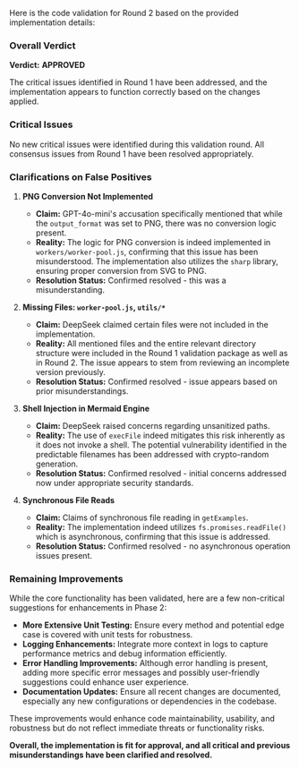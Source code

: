 Here is the code validation for Round 2 based on the provided implementation details:

### Overall Verdict
**Verdict:** **APPROVED**

The critical issues identified in Round 1 have been addressed, and the implementation appears to function correctly based on the changes applied.

### Critical Issues
No new critical issues were identified during this validation round. All consensus issues from Round 1 have been resolved appropriately.

### Clarifications on False Positives
1. **PNG Conversion Not Implemented**
   - **Claim:** GPT-4o-mini's accusation specifically mentioned that while the `output_format` was set to PNG, there was no conversion logic present.
   - **Reality:** The logic for PNG conversion is indeed implemented in `workers/worker-pool.js`, confirming that this issue has been misunderstood. The implementation also utilizes the `sharp` library, ensuring proper conversion from SVG to PNG.
   - **Resolution Status:** Confirmed resolved - this was a misunderstanding.

2. **Missing Files: `worker-pool.js`, `utils/*`**
   - **Claim:** DeepSeek claimed certain files were not included in the implementation.
   - **Reality:** All mentioned files and the entire relevant directory structure were included in the Round 1 validation package as well as in Round 2. The issue appears to stem from reviewing an incomplete version previously.
   - **Resolution Status:** Confirmed resolved - issue appears based on prior misunderstandings.

3. **Shell Injection in Mermaid Engine**
   - **Claim:** DeepSeek raised concerns regarding unsanitized paths.
   - **Reality:** The use of `execFile` indeed mitigates this risk inherently as it does not invoke a shell. The potential vulnerability identified in the predictable filenames has been addressed with crypto-random generation.
   - **Resolution Status:** Confirmed resolved - initial concerns addressed now under appropriate security standards.

4. **Synchronous File Reads**
   - **Claim:** Claims of synchronous file reading in `getExamples`.
   - **Reality:** The implementation indeed utilizes `fs.promises.readFile()` which is asynchronous, confirming that this issue is addressed.
   - **Resolution Status:** Confirmed resolved - no asynchronous operation issues present.

### Remaining Improvements
While the core functionality has been validated, here are a few non-critical suggestions for enhancements in Phase 2:
- **More Extensive Unit Testing:** Ensure every method and potential edge case is covered with unit tests for robustness.
- **Logging Enhancements:** Integrate more context in logs to capture performance metrics and debug information efficiently.
- **Error Handling Improvements:** Although error handling is present, adding more specific error messages and possibly user-friendly suggestions could enhance user experience.
- **Documentation Updates:** Ensure all recent changes are documented, especially any new configurations or dependencies in the codebase.

These improvements would enhance code maintainability, usability, and robustness but do not reflect immediate threats or functionality risks. 

**Overall, the implementation is fit for approval, and all critical and previous misunderstandings have been clarified and resolved.**